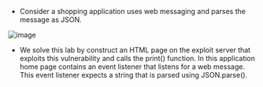 - Consider a shopping application uses web messaging and parses the message as JSON.

![image](https://github.com/Akhilkj123/Portswigger/assets/65653010/81925caa-dfeb-4875-b5aa-38f72e4a3c86)

- We solve this lab by construct an HTML page on the exploit server that exploits this vulnerability and calls the print() function. In this application home page contains an event listener that listens for a web message. This event listener expects a string that is parsed using JSON.parse().

